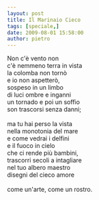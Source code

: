 ```yaml
---
layout: post
title: Il Marinaio Cieco
tags: [speciale,]
date: 2009-08-01 15:58:00
author: pietro
---
```

Non c'è vento non<br/>c'è nemmeno terra in vista<br/>la colomba non tornò<br/>e io non aspetterò,<br/>sospeso in un limbo<br/>di luci ombre e inganni<br/>un tornado e poi un soffio<br/>son trascorsi senza danni;<br/><br/>ma tu hai perso la vista<br/>nella monotonia del mare<br/>e come vedrai i delfini<br/>e il fuoco in cielo<br/>che ci rende più bambini,<br/>trascorri secoli a intagliare<br/>nel tuo albero maestro<br/>disegni del cieco amore<br/><br/>come un'arte, come un rostro.
